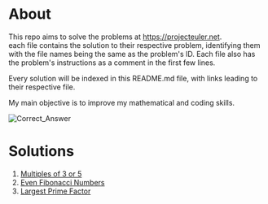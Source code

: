 # About
This repo aims to solve the problems at https://projecteuler.net.  
each file contains the solution to their respective problem, identifying them with the file names being the same as the problem's ID. Each file also has the problem's instructions as a comment in the first few lines.

Every solution will be indexed in this README.md file, with links leading to their respective file.

My main objective is to improve my mathematical and coding skills.

![Correct_Answer](https://projecteuler.net/images/clipart/answer_correct.png)

# Solutions
1. [Multiples of 3 or 5](solutions/1.py)
2. [Even Fibonacci Numbers](solutions/2.py)
3. [Largest Prime Factor](solutions/3.py)
